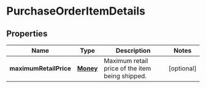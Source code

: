 
# PurchaseOrderItemDetails

## Properties
Name | Type | Description | Notes
------------ | ------------- | ------------- | -------------
**maximumRetailPrice** | [**Money**](Money.md) | Maximum retail price of the item being shipped. |  [optional]



